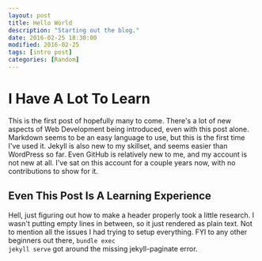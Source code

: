 ```yaml
---
layout: post
title: Hello World
description: "Starting out the blog."
date: 2016-02-25 18:30:00
modified: 2016-02-25
tags: [intro post]
categories: [Random]
---
```

# I Have A Lot To Learn

This is the first post of hopefully many to come.  There's a lot of new aspects of Web Development being introduced,
 even with this post alone.  Markdown seems to be an easy language to use, but this is the first time I've used it.
  Jekyll is also new to my skillset, and seems easier than WordPress so far.  Even GitHub is relatively new to me,
 and my account is not new at all.  I've sat on this account for a couple years now, with no contributions to show for it.
 
## Even This Post Is A Learning Experience

Hell, just figuring out how to make a header properly took a little research.  I wasn't putting empty lines in between,
 so it just rendered as plain text.  Not to mention all the issues I had trying to setup everything. FYI to any other
beginners out there, <code>bundle exec jekyll serve</code> got around the missing jekyll-paginate error.


